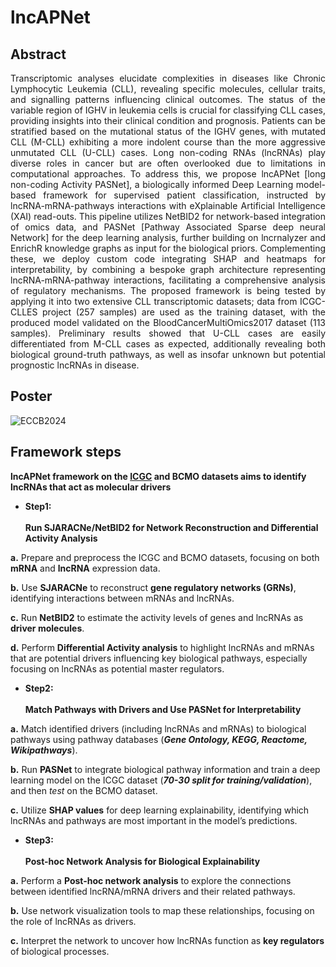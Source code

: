 # lncAPNet

## Abstract

<div align='justify'> Transcriptomic analyses elucidate complexities in diseases like Chronic Lymphocytic Leukemia (CLL), revealing specific molecules, cellular traits, and signalling patterns influencing clinical outcomes. The status of the variable region of IGHV in leukemia cells is crucial for classifying CLL cases, providing insights into their clinical condition and prognosis. Patients can be stratified based on the mutational status of the IGHV genes, with mutated CLL (M-CLL) exhibiting a more indolent course than the more aggressive unmutated CLL (U-CLL) cases. Long non-coding RNAs (lncRNAs) play diverse roles in cancer but are often overlooked due to limitations in computational approaches. To address this, we propose lncAPNet [long non-coding Activity PASNet], a biologically informed Deep Learning model-based framework for supervised patient classification, instructed by lncRNA-mRNA-pathways interactions with eXplainable Artificial Intelligence (XAI) read-outs. This pipeline utilizes NetBID2 for network-based integration of omics data, and PASNet [Pathway Associated Sparse deep neural Network] for the deep learning analysis, further building on lncrnalyzer and EnrichR knowledge graphs as input for the biological priors. Complementing these, we deploy custom code integrating SHAP and heatmaps for interpretability, by combining a bespoke graph architecture representing lncRNA-mRNA-pathway interactions, facilitating a comprehensive analysis of regulatory mechanisms. The proposed framework is being tested by applying it into two extensive CLL transcriptomic datasets; data from ICGC-CLLES project (257 samples) are used as the training dataset, with the produced model validated on the BloodCancerMultiOmics2017 dataset (113 samples). Preliminary results showed that U-CLL cases are easily differentiated from M-CLL cases as expected, additionally revealing both biological ground-truth pathways, as well as insofar unknown but potential prognostic lncRNAs in disease. </div>

## Poster

![ECCB2024](https://raw.githubusercontent.com/BiodataAnalysisGroup/lncAPNet/main/Images/ECCB2024_poster.png)

## Framework steps

**lncAPNet framework on the [ICGC](https://dcc.icgc.org/) and BCMO datasets aims to identify lncRNAs that act as molecular drivers**

* **Step1:**
<br><br>
**Run SJARACNe/NetBID2 for Network Reconstruction and Differential Activity Analysis**

**a.** Prepare and preprocess the ICGC and BCMO datasets, focusing on both **mRNA** and **lncRNA** expression data.

**b.** Use **SJARACNe** to reconstruct **gene regulatory networks (GRNs)**, identifying interactions between mRNAs and lncRNAs.

**c.** Run **NetBID2** to estimate the activity levels of genes and lncRNAs as **driver molecules**.

**d.** Perform **Differential Activity analysis** to highlight lncRNAs and mRNAs that are potential drivers influencing key biological pathways, especially focusing on lncRNAs as potential master regulators.

* **Step2:**
<br><br>
**Match Pathways with Drivers and Use PASNet for Interpretability**
  
**a.** Match identified drivers (including lncRNAs and mRNAs) to biological pathways using pathway databases (***Gene Ontology, KEGG, Reactome, Wikipathways***).

**b.** Run **PASNet** to integrate biological pathway information and train a deep learning model on the ICGC dataset (***70-30 split for training/validation***), and then *test* on the BCMO dataset.

**c.** Utilize **SHAP values** for deep learning explainability, identifying which lncRNAs and pathways are most important in the model’s predictions.


* **Step3:**
<br><br>
**Post-hoc Network Analysis for Biological Explainability**
  
**a.** Perform a **Post-hoc network analysis** to explore the connections between identified lncRNA/mRNA drivers and their related pathways.

**b.** Use network visualization tools to map these relationships, focusing on the role of lncRNAs as drivers.

**c.** Interpret the network to uncover how lncRNAs function as **key regulators** of biological processes.
